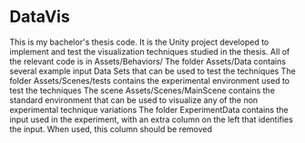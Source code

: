 # DataVis
This is my bachelor's thesis code. It is the Unity project developed to implement and test the visualization techniques studied in the thesis.
All of the relevant code is in Assets/Behaviors/
The folder Assets/Data contains several example input Data Sets that can be used to test the techniques
The folder Assets/Scenes/tests contains the experimental environment used to test the techniques
The scene Assets/Scenes/MainScene contains the standard environment that can be used to visualize any of the non experimental technique variations
The folder ExperimentData contains the input used in the experiment, with an extra column on the left that identifies the input. When used, this column should be removed
